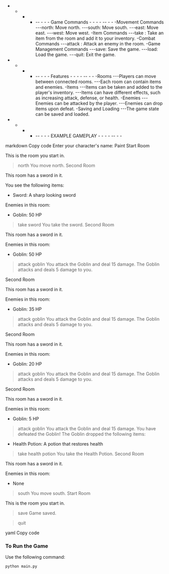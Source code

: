 - - - - -- - - - Game Commands - - - - -- - - 
-Movement Commands
---north: Move north.
---south: Move south.
---east: Move east.
---west: Move west.
-Item Commands
---take <item>: Take an item from the room and add it to your inventory.
-Combat Commands
---attack <enemy>: Attack an enemy in the room.
-Game Management Commands
---save: Save the game.
---load: Load the game.
---quit: Exit the game.
- - - - -- - - - Features - - - - -- - - 
-Rooms
---Players can move between connected rooms.
---Each room can contain items and enemies.
-Items
---Items can be taken and added to the player's inventory.
---Items can have different effects, such as increasing attack, defense, or health.
-Enemies
---Enemies can be attacked by the player.
---Enemies can drop items upon defeat.
-Saving and Loading
---The game state can be saved and loaded.

- - - - -- - - - EXAMPLE GAMEPLAY - - - - -- - - 

markdown
Copy code
Enter your character's name: Paint
Start Room

This is the room you start in.

> north
You move north.
Second Room

This room has a sword in it.

You see the following items:
- Sword: A sharp looking sword

Enemies in this room:
- Goblin: 50 HP

> take sword
You take the sword.
Second Room

This room has a sword in it.

Enemies in this room:
- Goblin: 50 HP

> attack goblin
You attack the Goblin and deal 15 damage.
The Goblin attacks and deals 5 damage to you.

Second Room

This room has a sword in it.

Enemies in this room:
- Goblin: 35 HP

> attack goblin
You attack the Goblin and deal 15 damage.
The Goblin attacks and deals 5 damage to you.

Second Room

This room has a sword in it.

Enemies in this room:
- Goblin: 20 HP

> attack goblin
You attack the Goblin and deal 15 damage.
The Goblin attacks and deals 5 damage to you.

Second Room

This room has a sword in it.

Enemies in this room:
- Goblin: 5 HP

> attack goblin
You attack the Goblin and deal 15 damage.
You have defeated the Goblin!
The Goblin dropped the following items:
- Health Potion: A potion that restores health

> take health potion
You take the Health Potion.
Second Room

This room has a sword in it.

Enemies in this room:
- None

> south
You move south.
Start Room

This is the room you start in.

> save
Game saved.

> quit

<END OF GAMEPLAY>


yaml
Copy code

### To Run the Game
Use the following command:
```bash
python main.py

